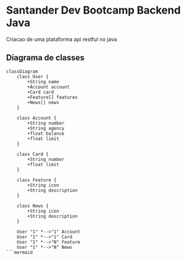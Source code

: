 # Santander Dev Bootcamp Backend Java
Criacao de uma plataforma api restful no java
## Diagrama de classes
```mermaid
classDiagram
    class User {
        +String name
        +Account account
        +Card card
        +Feature[] features
        +News[] news
    }
    
    class Account {
        +String number
        +String agency
        +float balance
        +float limit
    }
    
    class Card {
        +String number
        +float limit
    }
    
    class Feature {
        +String icon
        +String description
    }
    
    class News {
        +String icon
        +String description
    }
    
    User "1" *-->"1" Account
    User "1" *-->"1" Card
    User "1" *-->"N" Feature
    User "1" *-->"N" News
```mermaid
